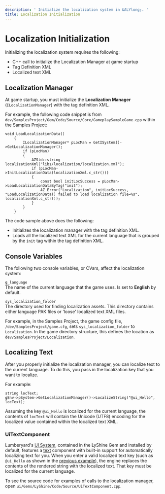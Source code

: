 ```yaml
---
description: ' Initialize the localization system in &ALYlong;. '
title: Localization Initialization
---
```

# Localization Initialization<a name="localization-initialization"></a>

Initializing the localization system requires the following:
+ C\+\+ call to initialize the Localization Manager at game startup
+ Tag Definition XML
+ Localized text XML

## Localization Manager<a name="localization-initialization-manager"></a>

At game startup, you must initialize the **Localization Manager** \(`ILocalizationManager`\) with the tag definition XML\.

For example, the following code snippet is from `dev/SamplesProject/Gem/Code/Source/Core/GameplaySampleGame.cpp` within the Samples Project:

```
void LoadLocalizationData()
    {
        ILocalizationManager* pLocMan = GetISystem()->GetLocalizationManager();
        if (pLocMan)
        {            
            AZStd::string localizationXml("libs/localization/localization.xml");
            if (pLocMan->InitLocalizationData(localizationXml.c_str()))
            {
                const bool initLocSuccess = pLocMan->LoadLocalizationDataByTag("init");
                AZ_Error("Localization", initLocSuccess, "LoadLocalizationData() failed to load localization file=%s", localizationXml.c_str());
            }
        }
    }
```

The code sample above does the following:
+ Initializes the localization manager with the tag definition XML\.
+ Loads all the localized text XML for the current language that is grouped by the `init` tag within the tag definition XML\.

## Console Variables<a name="localization-initialization-cvars"></a>

The following two console variables, or CVars, affect the localization system:

`g_language`  
The name of the current language that the game uses\. Is set to **English** by default\.

`sys_localization_folder`  
The directory used for finding localization assets\. This directory contains either language PAK files or 'loose' localized text XML files\.

For example, in the Samples Project, the game config file, `/dev/SamplesProject/game.cfg`, sets `sys_localization_folder` to `Localization`\. In the game directory structure, this defines the location as `dev/SamplesProject/Localization`\.

## Localizing Text<a name="localization-initialization-text"></a>

After you properly initialize the localization manager, you can localize text to the current language\. To do this, you pass in the localization key that you want to localize\.

For example:

```
string locText;
gEnv->pSystem->GetLocalizationManager()->LocalizeString("@ui_Hello", locText);
```

Assuming the key `@ui_Hello` is localized for the current language, the contents of `locText` will contain the Unicode \(UTF8\) encoding for the localized value contained within the localized text XML\.

### UiTextComponent<a name="localization-initialization-text-uitextcomponent"></a>

Lumberyard's [UI System](/docs/userguide/ui/editor/intro.md), contained in the LyShine Gem and installed by default, features a [text](/docs/userguide/ui/editor/components-text.md) component with built\-in support for automatically localizing text for you\. When you enter a valid localized text key \(such as `@ui_Hello` as shown in the [previous example](#localization-initialization-text)\), the engine replaces the contents of the rendered string with the localized text\. That key must be localized for the current language\.

To see the source code for examples of calls to the localization manager, open `ui/Gems/LyShine/Code/Source/UiTextComponent.cpp`\.